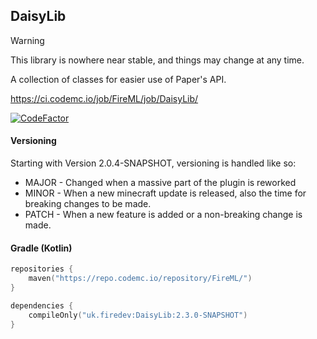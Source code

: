 ## DaisyLib

> [!WARNING]  
> This library is nowhere near stable, and things may change at any time.

A collection of classes for easier use of Paper's API.

https://ci.codemc.io/job/FireML/job/DaisyLib/

[![CodeFactor](https://www.codefactor.io/repository/github/fireml-dev/daisylib/badge)](https://www.codefactor.io/repository/github/fireml-dev/daisylib)

#### Versioning

Starting with Version 2.0.4-SNAPSHOT, versioning is handled like so:
- MAJOR - Changed when a massive part of the plugin is reworked
- MINOR - When a new minecraft update is released, also the time for breaking changes to be made.
- PATCH - When a new feature is added or a non-breaking change is made.

#### Gradle (Kotlin)
```kotlin
repositories {
    maven("https://repo.codemc.io/repository/FireML/")
}

dependencies {
    compileOnly("uk.firedev:DaisyLib:2.3.0-SNAPSHOT")
}
```
